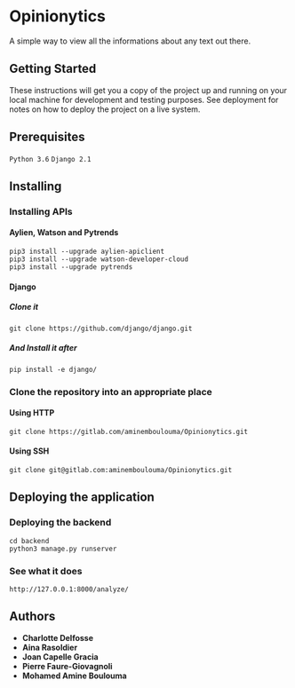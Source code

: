 # Opinionytics

A simple way to view all the informations about any text out there.

## Getting Started 

These instructions will get you a copy of the project up and running on your local machine for development and testing purposes. See deployment for notes on how to deploy the project on a live system.

## Prerequisites

```Python 3.6```
```Django 2.1```

## Installing

### Installing APIs

#### Aylien, Watson and Pytrends

```
pip3 install --upgrade aylien-apiclient
pip3 install --upgrade watson-developer-cloud
pip3 install --upgrade pytrends
```
#### Django

##### Clone it 

```git clone https://github.com/django/django.git```

##### And Install it after

```pip install -e django/```

### Clone the repository into an appropriate place

#### Using HTTP

```git clone https://gitlab.com/aminemboulouma/Opinionytics.git```

#### Using SSH

```git clone git@gitlab.com:aminemboulouma/Opinionytics.git```

## Deploying the application

### Deploying the backend

```
cd backend
python3 manage.py runserver
```

### See what it does

```http://127.0.0.1:8000/analyze/ ```

## Authors

* __Charlotte Delfosse__
* __Aina Rasoldier__
* __Joan Capelle Gracia__
* __Pierre Faure-Giovagnoli__
* __Mohamed Amine Boulouma__
